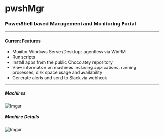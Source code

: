 # pwshMgr

### PowerShell based Management and Monitoring Portal
--------------
#### Current Features
* Monitor Windows Server/Desktops agentless via WinRM
* Run scripts
* Install apps from the public Chocolatey repository
* View information on machines including applications, running processes, disk space usage and availability
* Generate alerts and send to Slack via webhook

--------------
##### Machines
![Imgur](https://i.imgur.com/Jh78TFs.png)

##### Machine Details
![Imgur](https://i.imgur.com/iPkfSnt.png)